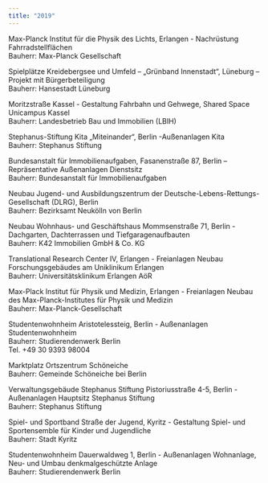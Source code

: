 ```yaml
---
title: "2019"
---
```

Max-Planck Institut für die Physik des Lichts, Erlangen - Nachrüstung Fahrradstellflächen\
Bauherr: Max-Planck Gesellschaft

Spielplätze Kreidebergsee und Umfeld – „Grünband Innenstadt“, Lüneburg – Projekt mit Bürgerbeteiligung\
Bauherr: Hansestadt Lüneburg

Moritzstraße Kassel - Gestaltung Fahrbahn und Gehwege, Shared Space Unicampus Kassel\
Bauherr: Landesbetrieb Bau und Immobilien (LBIH)

Stephanus-Stiftung Kita „Miteinander“, Berlin -Außenanlagen Kita\
Bauherr: Stephanus Stiftung

Bundesanstalt für Immobilienaufgaben, Fasanenstraße 87, Berlin – Repräsentative Außenanlagen Dienstsitz\
Bauherr: Bundesanstalt für Immobilienaufgaben

Neubau Jugend- und Ausbildungszentrum der Deutsche-Lebens-Rettungs-Gesellschaft (DLRG), Berlin\
Bauherr: Bezirksamt Neukölln von Berlin

Neubau Wohnhaus- und Geschäftshaus Mommsenstraße 71, Berlin - Dachgarten, Dachterrassen und Tiefgaragenaufbauten\
Bauherr: K42 Immobilien GmbH & Co. KG

Translational Research Center IV, Erlangen - Freianlagen Neubau Forschungsgebäudes am Uniklinikum Erlangen\
Bauherr: Universitätsklinikum Erlangen AöR

Max-Plack Institut für Physik und Medizin, Erlangen - Freianlagen Neubau des Max-Planck-Institutes für Physik und Medizin\
Bauherr: Max-Planck-Gesellschaft

Studentenwohnheim Aristotelessteig, Berlin - Außenanlagen Studentenwohnheim\
Bauherr: Studierendenwerk Berlin\
Tel. +49 30 9393 98004

Marktplatz Ortszentrum Schöneiche\
Bauherr: Gemeinde Schöneiche bei Berlin

Verwaltungsgebäude Stephanus Stiftung Pistoriusstraße 4-5, Berlin - Außenanlagen Hauptsitz Stephanus Stiftung\
Bauherr: Stephanus Stiftung

Spiel- und Sportband Straße der Jugend, Kyritz - Gestaltung Spiel- und Sportensemble für Kinder und Jugendliche\
Bauherr: Stadt Kyritz

Studentenwohnheim Dauerwaldweg 1, Berlin - Außenanlagen Wohnanlage, Neu- und Umbau denkmalgeschützte Anlage\
Bauherr: Studierendenwerk Berlin